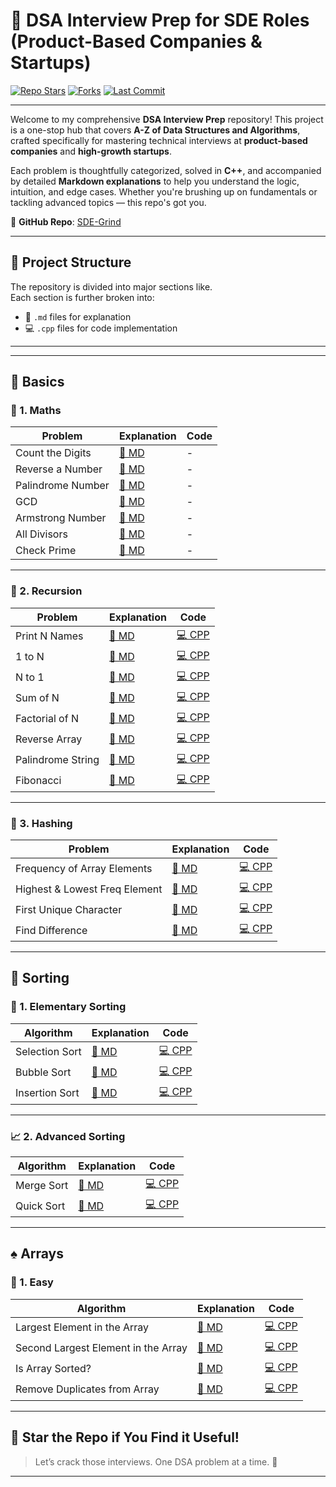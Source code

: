 # 🚀 DSA Interview Prep for SDE Roles (Product-Based Companies & Startups)

[![Repo Stars](https://img.shields.io/github/stars/arindal1/SDE-Grind?style=for-the-badge)](https://github.com/arindal1/SDE-Grind/stargazers)
[![Forks](https://img.shields.io/github/forks/arindal1/SDE-Grind?style=for-the-badge)](https://github.com/arindal1/SDE-Grind/forks)
[![Last Commit](https://img.shields.io/github/last-commit/arindal1/SDE-Grind?style=for-the-badge)](https://github.com/arindal1/SDE-Grind/commits/main)

---

Welcome to my comprehensive **DSA Interview Prep** repository! This project is a one-stop hub that covers **A-Z of Data Structures and Algorithms**, crafted specifically for mastering technical interviews at **product-based companies** and **high-growth startups**.

Each problem is thoughtfully categorized, solved in **C++**, and accompanied by detailed **Markdown explanations** to help you understand the logic, intuition, and edge cases. Whether you're brushing up on fundamentals or tackling advanced topics — this repo's got you.

📌 **GitHub Repo**: [SDE-Grind](https://github.com/arindal1/SDE-Grind)

---

## 📁 Project Structure

The repository is divided into major sections like. <br>
Each section is further broken into:

* 📄 `.md` files for explanation
* 💻 `.cpp` files for code implementation

---
---

## 🧠 Basics

### 📘 1. Maths

| Problem           | Explanation                                         | Code |
| ----------------- | --------------------------------------------------- | ---- |
| Count the Digits  | [📄 MD](./1.Basics/1.Maths/1.CountTheDigits.md)     | -    |
| Reverse a Number  | [📄 MD](./1.Basics/1.Maths/2.ReverseNumber.md)      | -    |
| Palindrome Number | [📄 MD](./1.Basics/1.Maths/3.PalindromeNumber.md)   | -    |
| GCD               | [📄 MD](./1.Basics/1.Maths/4.GCD.md)                | -    |
| Armstrong Number  | [📄 MD](./1.Basics/1.Maths/5.Armstrong%20Number.md) | -    |
| All Divisors      | [📄 MD](./1.Basics/1.Maths/6.AllDivisors.md)        | -    |
| Check Prime       | [📄 MD](./1.Basics/1.Maths/7.CheckPrime.md)         | -    |

---

### 🔁 2. Recursion

| Problem           | Explanation                                      | Code                                               |
| ----------------- | ------------------------------------------------ | -------------------------------------------------- |
| Print N Names     | [📄 MD](./1.Basics/2.Recursion/1.N-Names.md)     | [💻 CPP](./1.Basics/2.Recursion/1.N-Names.cpp)     |
| 1 to N            | [📄 MD](./1.Basics/2.Recursion/2.1-N.md)         | [💻 CPP](./1.Basics/2.Recursion/2.1-N.cpp)         |
| N to 1            | [📄 MD](./1.Basics/2.Recursion/3.N-1.md)         | [💻 CPP](./1.Basics/2.Recursion/3.N-1.cpp)         |
| Sum of N          | [📄 MD](./1.Basics/2.Recursion/4.SumOfN.md)      | [💻 CPP](./1.Basics/2.Recursion/4.SumOfN.cpp)      |
| Factorial of N    | [📄 MD](./1.Basics/2.Recursion/5.FactofN.md)     | [💻 CPP](./1.Basics/2.Recursion/5.FactofN.cpp)     |
| Reverse Array     | [📄 MD](./1.Basics/2.Recursion/6.RevArray.md)    | [💻 CPP](./1.Basics/2.Recursion/6.RevArray.cpp)    |
| Palindrome String | [📄 MD](./1.Basics/2.Recursion/7.StringPalin.md) | [💻 CPP](./1.Basics/2.Recursion/7.StringPalin.cpp) |
| Fibonacci         | [📄 MD](./1.Basics/2.Recursion/8.Fibonacci.md)   | [💻 CPP](./1.Basics/2.Recursion/8.Fibonacci.cpp)   |

---

### 🔐 3. Hashing

| Problem                       | Explanation                                       | Code                                                |
| ----------------------------- | ------------------------------------------------- | --------------------------------------------------- |
| Frequency of Array Elements   | [📄 MD](./1.Basics/3.Hashing/1.FreqOfArrayEl.md)  | [💻 CPP](./1.Basics/3.Hashing/1.FreqOfArrayEl.cpp)  |
| Highest & Lowest Freq Element | [📄 MD](./1.Basics/3.Hashing/2.HighLowFreqEl.md)  | [💻 CPP](./1.Basics/3.Hashing/2.HighLowFreqEl.cpp)  |
| First Unique Character        | [📄 MD](./1.Basics/3.Hashing/3.FirstUnique.md)    | [💻 CPP](./1.Basics/3.Hashing/3.FirstUnique.cpp)    |
| Find Difference               | [📄 MD](./1.Basics/3.Hashing/4.FindDifference.md) | [💻 CPP](./1.Basics/3.Hashing/4.FindDifference.cpp) |

---

## 🔢 Sorting

### 📑 1. Elementary Sorting

| Algorithm      | Explanation                                       | Code                                                |
| -------------- | ------------------------------------------------- | --------------------------------------------------- |
| Selection Sort | [📄 MD](./2.Sorting/1.Sorting/1.SelectionSort.md) | [💻 CPP](./2.Sorting/1.Sorting/1.SelectionSort.cpp) |
| Bubble Sort    | [📄 MD](./2.Sorting/1.Sorting/2.BubbleSort.md)    | [💻 CPP](./2.Sorting/1.Sorting/2.BubbleSort.cpp)    |
| Insertion Sort | [📄 MD](./2.Sorting/1.Sorting/3.InsertionSort.md) | [💻 CPP](./2.Sorting/1.Sorting/3.InsertionSort.cpp) |

---

### 📈 2. Advanced Sorting

| Algorithm  | Explanation                                   | Code                                            |
| ---------- | --------------------------------------------- | ----------------------------------------------- |
| Merge Sort | [📄 MD](./2.Sorting/2.Sorting/1.MergeSort.md) | [💻 CPP](./2.Sorting/2.Sorting/1.MergeSort.cpp) |
| Quick Sort | [📄 MD](./2.Sorting/2.Sorting/2.QuickSort.md) | [💻 CPP](./2.Sorting/2.Sorting/2.QuickSort.cpp) |

---

## ♠️ Arrays

### 📑 1. Easy

| Algorithm  | Explanation                                   | Code                                            |
| ---------- | --------------------------------------------- | ----------------------------------------------- |
| Largest Element in the Array | [📄 MD](./3.Arrays/1.Easy/1.LargestElement.md) | [💻 CPP](./3.Arrays/1.Easy/1.LargestElement.cpp) |
| Second Largest Element in the Array | [📄 MD](./3.Arrays/1.Easy/2.SecondLargestElement.md) | [💻 CPP](./3.Arrays/1.Easy/2.SecondLargestElement.cpp) |
| Is Array Sorted? | [📄 MD](./3.Arrays/1.Easy/3.IsArraySorted.md) | [💻 CPP](./3.Arrays/1.Easy/3.IsArraySorted.cpp) |
| Remove Duplicates from Array | [📄 MD](./3.Arrays/1.Easy/4.RemoveDuplicates.md) | [💻 CPP](./3.Arrays/1.Easy/4.RemoveDuplicates.cpp) |




---

## 🌟 Star the Repo if You Find it Useful!

> Let’s crack those interviews. One DSA problem at a time. 💪

---


